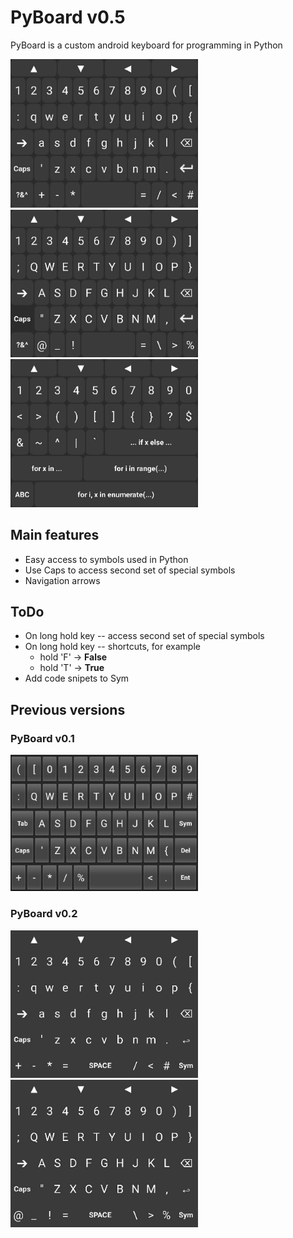 
# PyBoard v0.5

PyBoard is a custom android keyboard for programming in Python

<img src="readme_res/PyBoard05_Main.jpg" width="300"> <img src="readme_res/PyBoard05_Caps.jpg" width="300">
<img src="readme_res/PyBoard_Syms.jpg" width="300">

## Main features ##
* Easy access to symbols used in Python
* Use Caps to access second set of special symbols
* Navigation arrows

## ToDo ##
* On long hold key -- access second set of special symbols
* On long hold key -- shortcuts, for example
  *  hold 'F' → __False__
  *  hold 'T' → __True__
* Add code snipets to Sym

## Previous versions ##

### PyBoard v0.1 ###
<img src="readme_res/PyBoard01.jpg" width="300">

### PyBoard v0.2 ###
<img src="readme_res/PyBoard02_main.jpg" width="300">   <img src="readme_res/PyBoard02_caps.jpg" width="300">

